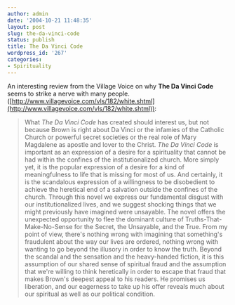 ```yaml
---
author: admin
date: '2004-10-21 11:48:35'
layout: post
slug: the-da-vinci-code
status: publish
title: The Da Vinci Code
wordpress_id: '267'
categories:
- Spirituality
---
```


An interesting review from the Village Voice on why **The Da Vinci
Code** seems to strike a nerve with many people.
([http://www.villagevoice.com/vls/182/white.shtml](http://www.villagevoice.com/vls/182/white.shtml)):

> What *The Da Vinci Code* has created should interest us, but not
> because Brown is right about Da Vinci or the infamies of the Catholic
> Church or powerful secret societies or the real role of Mary Magdalene
> as apostle and lover to the Christ. *The Da Vinci Code* is important
> as an expression of a desire for a spirituality that cannot be had
> within the confines of the institutionalized church. More simply yet,
> it is the popular expression of a desire for a kind of meaningfulness
> to life that is missing for most of us. And certainly, it is the
> scandalous expression of a willingness to be disobedient to achieve
> the heretical end of a salvation outside the confines of the church.
> Through this novel we express our fundamental disgust with our
> institutionalized lives, and we suggest shocking things that we might
> previously have imagined were unsayable. The novel offers the
> unexpected opportunity to flee the dominant culture of
> Truths-That-Make-No-Sense for the Secret, the Unsayable, and the True.
> From my point of view, there's nothing wrong with imagining that
> something's fraudulent about the way our lives are ordered, nothing
> wrong with wanting to go beyond the illusory in order to know the
> truth. Beyond the scandal and the sensation and the heavy-handed
> fiction, it is this assumption of our shared sense of spiritual fraud
> and the assumption that we're willing to think heretically in order to
> escape that fraud that makes Brown's deepest appeal to his readers. He
> promises us liberation, and our eagerness to take up his offer reveals
> much about our spiritual as well as our political condition.
